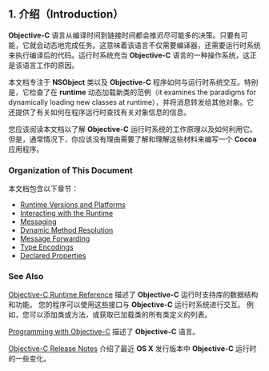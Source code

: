 ## 1. 介绍（Introduction）

**Objective-C** 语言从编译时间到链接时间都会推迟尽可能多的决策。只要有可能，它就会动态地完成任务。这意味着该语言不仅需要编译器，还需要运行时系统来执行编译后的代码。运行时系统充当 **Objective-C** 语言的一种操作系统，这正是该语言工作的原因。

本文档专注于 **NSObject** 类以及 **Objective-C** 程序如何与运行时系统交互。特别是，它检查了在 **runtime** 动态加载新类的范例（it examines the paradigms for dynamically loading new classes at runtime），并将消息转发给其他对象。它还提供了有关如何在程序运行时查找有关对象信息的信息。

您应该阅读本文档以了解 **Objective-C** 运行时系统的工作原理以及如何利用它。但是，通常情况下，你应该没有理由需要了解和理解这些材料来编写一个 **Cocoa** 应用程序。

### Organization of This Document

本文档包含以下章节：
* [Runtime Versions and Platforms](https://developer.apple.com/library/content/documentation/Cocoa/Conceptual/ObjCRuntimeGuide/Articles/ocrtVersionsPlatforms.html#//apple_ref/doc/uid/TP40008048-CH106-SW1) 
* [Interacting with the Runtime](https://developer.apple.com/library/content/documentation/Cocoa/Conceptual/ObjCRuntimeGuide/Articles/ocrtInteracting.html#//apple_ref/doc/uid/TP40008048-CH103-SW1)
* [Messaging](https://developer.apple.com/library/content/documentation/Cocoa/Conceptual/ObjCRuntimeGuide/Articles/ocrtHowMessagingWorks.html#//apple_ref/doc/uid/TP40008048-CH104-SW1)
* [Dynamic Method Resolution](https://developer.apple.com/library/content/documentation/Cocoa/Conceptual/ObjCRuntimeGuide/Articles/ocrtDynamicResolution.html#//apple_ref/doc/uid/TP40008048-CH102-SW1)
* [Message Forwarding](https://developer.apple.com/library/content/documentation/Cocoa/Conceptual/ObjCRuntimeGuide/Articles/ocrtForwarding.html#//apple_ref/doc/uid/TP40008048-CH105-SW1)
* [Type Encodings](https://developer.apple.com/library/content/documentation/Cocoa/Conceptual/ObjCRuntimeGuide/Articles/ocrtTypeEncodings.html#//apple_ref/doc/uid/TP40008048-CH100-SW1)
* [Declared Properties](https://developer.apple.com/library/content/documentation/Cocoa/Conceptual/ObjCRuntimeGuide/Articles/ocrtPropertyIntrospection.html#//apple_ref/doc/uid/TP40008048-CH101-SW1)

### See Also

[Objective-C Runtime Reference](https://developer.apple.com/documentation/objectivec/objective_c_runtime) 描述了 **Objective-C** 运行时支持库的数据结构和功能。 您的程序可以使用这些接口与 **Objective-C** 运行时系统进行交互。 例如，您可以添加类或方法，或获取已加载类的所有类定义的列表。

[Programming with Objective-C](https://developer.apple.com/library/content/documentation/Cocoa/Conceptual/ProgrammingWithObjectiveC/Introduction/Introduction.html#//apple_ref/doc/uid/TP40011210) 描述了 **Objective-C** 语言。

[Objective-C Release Notes](https://developer.apple.com/library/content/releasenotes/Cocoa/RN-ObjectiveC/index.html#//apple_ref/doc/uid/TP40004309) 介绍了最近 **OS X** 发行版本中 **Objective-C** 运行时的一些变化。

